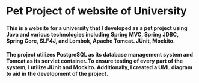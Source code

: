 <h1>Pet Project of website of University</h1>
<h4>This is a website for a university that I developed as a pet project using Java and various technologies including Spring MVC, Spring JDBC, Spring Core, SLF4J, and Lombok, Apache Tomcat. JUnit, Mockito.</h4>
<h4>The project utilizes PostgreSQL as its database management system and Tomcat as its servlet container. To ensure testing of every part of the system, I utilize JUnit and Mockito. Additionally, I created a UML diagram to aid in the development of the project.</h4>
<img src="https://github.com/Gulaev/University-Site-Pet-Project/blob/develop/University%20UML%20Diagram.png" alt="" style="max-width: 100%; display: inline-block;" data-target="animated-image.originalImage">